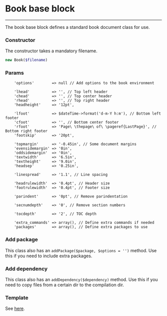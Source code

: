 # Book base block
-------------------------------

The book base block defines a standard book document class for use.

### Constructor

The constructor takes a mandatory filename.

```php
new Book($filename)
```

### Params

```
    'options'        => null // Add options to the book environment

    'lhead'          => '', // Top left header
    'chead'          => '', // Top center header
    'rhead'          => '', // Top right header
    'headheight'     => '12pt',

    'lfoot'          => $dateTime->format('d-m-Y h:m'), // Bottom left footer
    'cfoot'          => '', // Bottom center footer
    'rfoot'          => 'Page\ \thepage\ of\ \pageref{LastPage}', // Bottom right footer
    'footskip'       => '20pt',

    'topmargin'      => '-0.45in', // Some document margins
    'evensidemargin' => '0in',
    'oddsidemargin'  => '0in',
    'textwidth'      => '6.5in',
    'textheight'     => '9.0in',
    'headsep'        => '0.25in',

    'linespread'     => '1.1', // Line spacing

    'headrulewidth'  => '0.4pt', // Header size
    'footrulewidth'  => '0.4pt', // Footer size

    'parindent'      => '0pt', // Remove parindentation

    'secnumdepth'    => '0', // Remove section numbers

    'tocdepth'       => '2', // TOC depth

    'extra_commands' => array(), // Define extra commands if needed
    'packages'       => array(), // Define extra packages to use
```

### Add package

This class also has an `addPackage($package, $options = '')` method. Use this if you need to include extra packages.

### Add dependency

This class also has an `addDependency($dependency)` method. Use this if you need to copy files from a certain dir to the compilation dir.

### Template

See [here](https://github.com/bobvandevijver/latex-bundle/blob/master/Resources/views/Base/book.tex.twig).